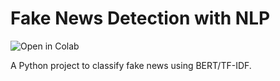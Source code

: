  # Fake News Detection with NLP  
![Open in Colab](https://colab.research.google.com/assets/colab-badge.svg)  

A Python project to classify fake news using BERT/TF-IDF.  
